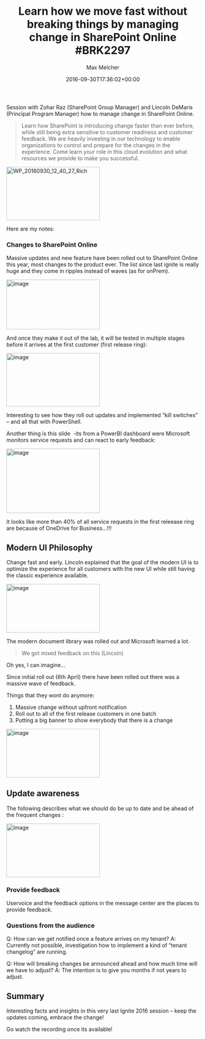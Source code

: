 ﻿---
title: 'Learn how we move fast without breaking things by managing change in SharePoint Online #BRK2297'
author: Max Melcher
aliases:
   - "/post/2016-09-30-learn-how-we-move-fast-without-breaking-things-by-managing-change-in-sharepoint-online-brk2297/"
2016: "09"
type: post
date: 2016-09-30T17:36:02+00:00
url: /2016/09/learn-how-we-move-fast-without-breaking-things-by-managing-change-in-sharepoint-online-brk2297/
categories:
  - Ignite 2016
  - SharePoint Online

---
Session with Zohar Raz (SharePoint Group Manager) and Lincoln DeMaris (Principal Program Manager) how to manage change in SharePoint Online.

> Learn how SharePoint is introducing change faster than ever before, while still being extra sensitive to customer readiness and customer feedback. We are heavily investing in our technology to enable organizations to control and prepare for the changes in the experience. Come learn your role in this cloud evolution and what resources we provide to make you successful.

[<img style="background-image: none; padding-top: 0px; padding-left: 0px; display: inline; padding-right: 0px; border: 0px;" title="WP_20160930_12_40_27_Rich" src="https://melcher.it/wp-content/uploads/WP_20160930_12_40_27_Rich_thumb.jpg" alt="WP_20160930_12_40_27_Rich" width="244" height="139" border="0" />][1]

Here are my notes:

### Changes to SharePoint Online

Massive updates and new feature have been rolled out to SharePoint Online this year, most changes to the product ever. The list since last ignite is really huge and they come in ripples instead of waves (as for onPrem).

[<img style="background-image: none; padding-top: 0px; padding-left: 0px; margin: 0px; display: inline; padding-right: 0px; border: 0px;" title="image" src="https://melcher.it/wp-content/uploads/image_thumb-13.png" alt="image" width="244" height="130" border="0" />][2]

And once they make it out of the lab, it will be tested in multiple stages before it arrives at the first customer (first release ring):

[<img style="background-image: none; padding-top: 0px; padding-left: 0px; margin: 0px; display: inline; padding-right: 0px; border: 0px;" title="image" src="https://melcher.it/wp-content/uploads/image_thumb-14.png" alt="image" width="244" height="139" border="0" />][3]

Interesting to see how they roll out updates and implemented “kill switches” – and all that with PowerShell.

Another thing is this slide  -its from a PowerBI dashboard were Microsoft monitors service requests and can react to early feedback:

[<img style="background-image: none; padding-top: 0px; padding-left: 0px; margin: 0px; display: inline; padding-right: 0px; border: 0px;" title="image" src="https://melcher.it/wp-content/uploads/image_thumb-15.png" alt="image" width="244" height="168" border="0" />][4]

It looks like more than 40% of all service requests in the first releease ring are because of OneDrive for Business…!!!

## Modern UI Philosophy

Change fast and early. Lincoln explained that the goal of the modern UI is to optimize the experience for all customers with the new UI while still having the classic experience available.

[<img style="background-image: none; padding-top: 0px; padding-left: 0px; display: inline; padding-right: 0px; border: 0px;" title="image" src="https://melcher.it/wp-content/uploads/image_thumb-16.png" alt="image" width="244" height="127" border="0" />][5]

The modern document library was rolled out and Microsoft learned a lot.

> We got mixed feedback on this (Lincoln)

Oh yes, I can imagine…

Since initial roll out (6th April) there have been rolled out there was a massive wave of feedback.

Things that they wont do anymore:

  1. Massive change without upfront notification
  2. Roll out to all of the first release customers in one batch
  3. Putting a big banner to show everybody that there is a change

[<img style="background-image: none; padding-top: 0px; padding-left: 0px; margin: 0px; display: inline; padding-right: 0px; border: 0px;" title="image" src="https://melcher.it/wp-content/uploads/image_thumb-17.png" alt="image" width="244" height="127" border="0" />][6]

## Update awareness

The following describes what we should do be up to date and be ahead of the frequent changes :

[<img style="background-image: none; padding-top: 0px; padding-left: 0px; margin: 0px; display: inline; padding-right: 0px; border: 0px;" title="image" src="https://melcher.it/wp-content/uploads/image_thumb-18.png" alt="image" width="244" height="140" border="0" />][7]

### Provide feedback

Uservoice and the feedback options in the message center are the places to provide feedback.

### Questions from the audience

Q: How can we get notified once a feature arrives on my tenant? A: Currently not possible, investigation how to implement a kind of “tenant changelog” are running.

Q: How will breaking changes be announced ahead and how much time will we have to adjust? A: The intention is to give you months if not years to adjust.

## Summary

Interesting facts and insights in this very last Ignite 2016 session – keep the updates coming, embrace the change!

Go watch the recording once its available!

 [1]: https://melcher.it/wp-content/uploads/WP_20160930_12_40_27_Rich.jpg
 [2]: https://melcher.it/wp-content/uploads/image-13.png
 [3]: https://melcher.it/wp-content/uploads/image-14.png
 [4]: https://melcher.it/wp-content/uploads/image-15.png
 [5]: https://melcher.it/wp-content/uploads/image-16.png
 [6]: https://melcher.it/wp-content/uploads/image-17.png
 [7]: https://melcher.it/wp-content/uploads/image-18.png
